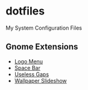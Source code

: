 dotfiles
========

My System Configuration Files


## Gnome Extensions

* [Logo Menu](https://extensions.gnome.org/extension/4451/logo-menu/)
* [Space Bar](https://extensions.gnome.org/extension/5090/space-bar/)
* [Useless Gaps](https://extensions.gnome.org/extension/4684/useless-gaps/)
* [Wallpaper Slideshow](https://extensions.gnome.org/extension/6281/wallpaper-slideshow/)
